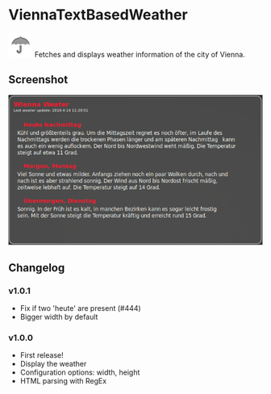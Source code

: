 ViennaTextBasedWeather
======================

![icon.png](icon.png) Fetches and displays weather information of the city of Vienna.

## Screenshot
![screenshot.png](screenshot.png)

## Changelog

### v1.0.1
* Fix if two 'heute' are present (#444)
* Bigger width by default

### v1.0.0
* First release!
* Display the weather
* Configuration options: width, height
* HTML parsing with RegEx
